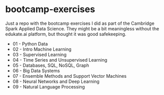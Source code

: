 # bootcamp-exercises
Just a repo with the bootcamp exercises I did as part of the Cambridge Spark Applied Data Science. They might be a bit meaningless without the edukate.ai platform, but thought it was good safekeeping.

 - 01 - Python Data
 - 02 - Intro Machine Learning
 - 03 - Supervised Learning
 - 04 - Time Series and Unsupervised Learning
 - 05 - Databases, SQL, NoSQL, Graph
 - 06 - Big Data Systems
 - 07 - Ensemble Methods and Support Vector Machines
 - 08 - Neural Networks and Deep Learning
 - 09 - Natural Language Processing
